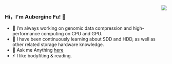 <img align="right" src="https://github-readme-stats.vercel.app/api?username=GenomicBank&show_icons=true&icon_color=CE1D2D&text_color=718096&bg_color=00000000&hide_title=true&hide_border=true" />

### Hi，I'm Aubergine Fu! 👋

- 🔭 I’m always working on genomic data compression and high-performance computing on CPU and GPU.
- 🌱 I have been continuously learning about SDD and HDD, as well as other related storage hardware knowledge.
- 💬 Ask me Anything [here](https://github.com/GeneStorage/GeneStorage/issues)
- ⚡ I like bodyfiting & reading.
